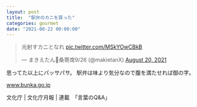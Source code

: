 ```yaml
---
layout: post
title:  "駅弁のカニを買った"
categories: gourmet
date: "2021-08-22 00:00:00"
---
```


<blockquote class="twitter-tweet tw-align-center"><p lang="ja" dir="ltr">光射すカニとなれ <a href="https://t.co/MSkYOwCBkB">pic.twitter.com/MSkYOwCBkB</a></p>&mdash; まきえたん🥦桑寄席9/26 (@makietanX) <a href="https://twitter.com/makietanX/status/1428606060869259264?ref_src=twsrc%5Etfw">August 20, 2021</a></blockquote> <script async src="https://platform.twitter.com/widgets.js" charset="utf-8"></script>

思ってた以上にパッサパサ。
駅弁は味より気分なので腹を満たせれば御の字。


<div class="card">
  <a href="https://www.bunka.go.jp/pr/publish/bunkachou_geppou/2012_11/series_10/series_10.html"></a>
  <div class="card__header">
    <a href="https://www.bunka.go.jp/pr/publish/bunkachou_geppou/2012_11/series_10/series_10.html">www.bunka.go.jp</a>
  </div>
  <div class="card__image">
    <img src="">
  </div>
  <div class="card__title">
    <p>文化庁 | 文化庁月報 | 連載　「言葉のQ&A」</p>
  </div>
  <div class="card__description">
    <p></p>
  </div>
</div>

